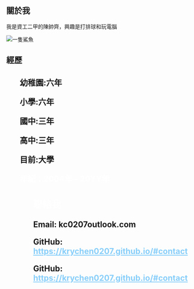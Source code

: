 <!DOCTYPE html>
<html lang="zh-Hant">
<meta charset="UTF-8">
  <meta name="viewport" content="width=device-width, initial-scale=1.0">
  <title>個人網頁</title>
  <link rel="stylesheet" href="styles.css">
</head>
<head>
  <style>
    body {
      background-image: url('https://plus.unsplash.com/premium_photo-1666273175617-e8d2834f4fc0?ixlib=rb-4.0.3&ixid=M3wxMjA3fDB8MHxzZWFyY2h8MXx8d2FsbHBhcGVyJTIwNGt8ZW58MHx8MHx8fDA%3D&w=1000&q=80');
      background-size: cover;
    }
  </style>
</head>
<body>
  <section>
    <h2>關於我</h2>
    <p>我是資工二甲的陳帥齊，興趣是打排球和玩電腦</p>
    <div id="profile-picture">
      <img src="https://encrypted-tbn0.gstatic.com/images?q=tbn:ANd9GcRwmUCbsLN5vlcKur9CnBD_yBKbCu83OxA-nQ&usqp=CAU" alt="一隻鯊魚">
    </div>
  </section>
  <h2>經歷<h2>
    <ul>
        <p>幼稚園:六年</p>
        <p>小學:六年</p>
        <p>國中:三年</p>
        <p>高中:三年</p>
        <p>目前:大學</p>
        <p style="color:white;">年紀：2004年 - 20YY年</p>
     <ul>
       <body>
  </section>
    <h3 style="color:white;">聯絡我</h3>
    <pstyle="color:#white;">Email: kc0207outlook.com</p>
    <p style="color:#white;">GitHub: <a href style="color:#87cefa;"="https://github.com/krychen0207.github.io">https://krychen0207.github.io/#contact</a></p>
  </section>
</body>
</html>
    <p style="color:#white;">GitHub: <a href style="color:#87cefa;"="https://github.com/krychen0207.github.io">https://krychen0207.github.io/#contact</a></p>
  </section>
</body>
</html>
